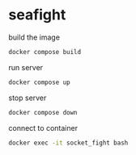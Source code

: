 # seafight

build the image
```bash
docker compose build
```

run server
```bash
docker compose up
```

stop server
```bash
docker compose down
```

connect to container
```bash
docker exec -it socket_fight bash

```